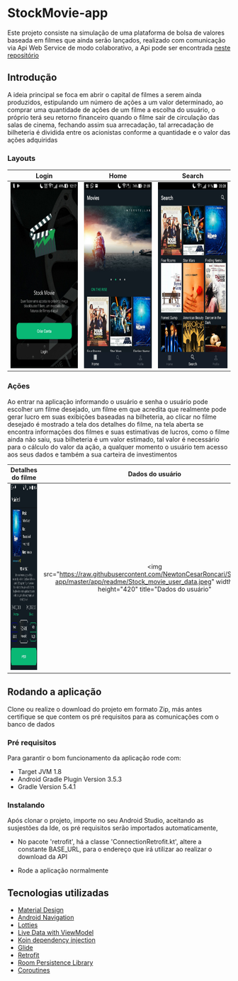 # StockMovie-app

Este projeto consiste na simulação de uma plataforma de bolsa de valores baseada em filmes que ainda serão lançados, 
realizado com comunicação via Api Web Service de modo colaborativo, a Api pode ser encontrada
<a href="https://github.com/ThiagoSousaSantana/stockmovies">neste repositório</a>

## Introdução

<p>A ideia principal
se foca em abrir o capital de filmes a serem ainda produzidos, estipulando um número de ações a um valor determinado, ao comprar uma
quantidade de ações de um filme a escolha do usuário, o próprio terá seu retorno financeiro quando o filme sair de circulação das salas de
cinema, fechando assim sua arrecadação, tal arrecadação de bilheteria é dividida entre os acionistas conforme a quantidade e o valor das 
ações adquiridas</p>

### Layouts
Login             |  Home    | Search 
:-------------------------:|:-------------------------:|:-------------------------:
<img src="https://raw.githubusercontent.com/NewtonCesarRoncari/StockMovie-app/master/app/readme/Stock_movie_login.jpeg" width="250" height="420" title="Tela de Login"/> | <img src="https://raw.githubusercontent.com/NewtonCesarRoncari/StockMovie-app/master/app/readme/Stock_movie_home.jpeg" width="250" height="420" title="Tela Home"/> | <img src="https://raw.githubusercontent.com/NewtonCesarRoncari/StockMovie-app/master/app/readme/Stock_movie_search.jpeg" width="250" height="420" title="Tela de Busca"/>

### Ações

Ao entrar na aplicação informando o usuário e senha o usuário pode escolher um filme desejado, um filme em que acredita que realmente 
pode gerar lucro em suas exibições baseadas na bilheteria, ao clicar no filme desejado é mostrado a tela dos detalhes do filme, na tela 
aberta se encontra informações dos filmes e suas estimativas de lucros, como o filme ainda não saiu, sua bilheteria é um valor estimado,
tal valor é necessário para o cálculo do valor da ação, a qualquer momento o usuário tem acesso aos seus dados e também a sua carteira
de investimentos

Detalhes do filme     |  Dados do usuário |  Carteira
:-------------------------:|:-------------------------:|:-------------------------:
<img src="https://raw.githubusercontent.com/NewtonCesarRoncari/StockMovie-app/master/app/readme/Stock_movie_detail.jpeg" width="250" height="420" title="Detalhes do filme"/> | <img src="https://raw.githubusercontent.com/NewtonCesarRoncari/StockMovie-app/master/app/readme/Stock_movie_user_data.jpeg" width="250" height="420" title="Dados do usuário"| <img src="https://raw.githubusercontent.com/NewtonCesarRoncari/StockMovie-app/master/app/readme/Stock_movie_user_wallet.jpeg" width="250" height="420" title="Carteira"/>

## Rodando a aplicação

Clone ou realize o download do projeto em formato Zip, más antes certifique se que contem os pré requisitos para as comunicações com o
banco de dados

### Pré requisitos

Para garantir o bom funcionamento da aplicação rode com: 
- Target JVM 1.8 
- Android Gradle Plugin Version 3.5.3 
- Gradle Version 5.4.1

### Instalando 

Após clonar o projeto, importe no seu Android Studio, aceitando as susjestões da Ide, os pré requisitos serão importados automaticamente,

- No pacote 'retrofit', há a classe 'ConnectionRetrofit.kt', altere a constante BASE_URL, para o endereço que irá utilizar ao
realizar o download da API

- Rode a aplicação normalmente

## Tecnologias utilizadas

- <a href="https://developer.android.com/guide/topics/ui/look-and-feel?hl=pt-br">Material Design<a/> 
- <a href="https://developer.android.com/guide/navigation?gclid=Cj0KCQiAvJXxBRCeARIsAMSkAppbYUXuaVm-tnHPOV9rH5RlVVScLrsUnhHxK-tbmHkYdTBeCDqU6aoaAphrEALw_wcB">Android Navigation</a>
- <a href="https://github.com/airbnb/lottie-android">Lotties</a>
- <a href="https://developer.android.com/topic/libraries/architecture/livedata">Live Data with ViewModel<a/>
- <a href="https://insert-koin.io/">Koin dependency injection<a/>
- <a href="https://github.com/bumptech/glide">Glide <a/>
- <a href="https://square.github.io/retrofit/">Retrofit<a/>
- <a href="https://developer.android.com/topic/libraries/architecture/room">Room Persistence Library<a/>
- <a href="https://kotlinlang.org/docs/reference/coroutines-overview.html">Coroutines<a/>

